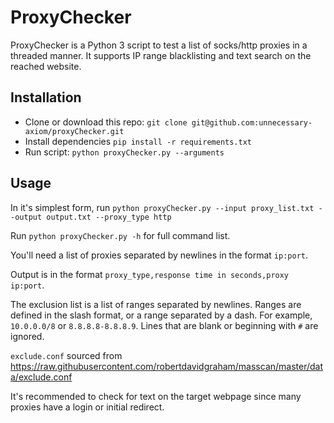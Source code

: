 # ProxyChecker

ProxyChecker is a Python 3 script to test a list of socks/http proxies in a threaded manner. It supports IP range blacklisting and text search on the reached website.

## Installation

* Clone or download this repo: `git clone git@github.com:unnecessary-axiom/proxyChecker.git`
* Install dependencies `pip install -r requirements.txt`
* Run script: `python proxyChecker.py --arguments`

## Usage

In it's simplest form, run `python proxyChecker.py --input proxy_list.txt --output output.txt --proxy_type http`

Run `python proxyChecker.py -h` for full command list.

You'll need a list of proxies separated by newlines in the format `ip:port`. 

Output is in the format `proxy_type,response time in seconds,proxy ip:port`.

The exclusion list is a list of ranges separated by newlines. Ranges are defined in the slash format, or a range separated by a dash. For example, `10.0.0.0/8` or `8.8.8.8-8.8.8.9`. Lines that are blank or beginning with `#` are ignored.



`exclude.conf` sourced from https://raw.githubusercontent.com/robertdavidgraham/masscan/master/data/exclude.conf

It's recommended to check for text on the target webpage since many proxies have a login or initial redirect. 

